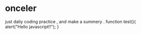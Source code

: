 # onceler
just daliy coding practice , and make a summery .
  function test(){
  alert("Hello javascript!!");
  }
